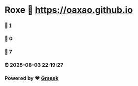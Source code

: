 # Roxe :link: https://oaxao.github.io 
### :page_facing_up: [1](https://oaxao.github.io/tag.html) 
### :speech_balloon: 0 
### :hibiscus: 7 
### :alarm_clock: 2025-08-03 22:19:27 
### Powered by :heart: [Gmeek](https://github.com/Meekdai/Gmeek)

